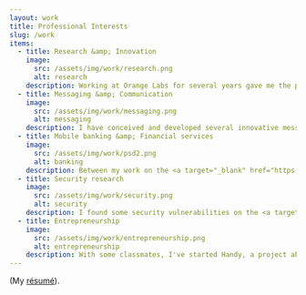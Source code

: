 ```yaml
---
layout: work
title: Professional Interests
slug: /work
items:
  - title: Research &amp; Innovation
    image:
      src: /assets/img/work/research.png
      alt: research
    description: Working at Orange Labs for several years gave me the possibility to be driven by innovation, to imagine innovative customer experiences and to experiment with new concepts.
  - title: Messaging &amp; Communication
    image:
      src: /assets/img/work/messaging.png
      alt: messaging
    description: I have conceived and developed several innovative messaging experiences based on chatbots, played with numerous messaging APIs and built tools around the <a target="_blank" href="https://medium.com/chris-messina/2016-will-be-the-year-of-conversational-commerce-1586e85e3991">conversational commerce</a> ecosystem. My work at Orange Labs also brought me to participate in the writing of several normalisation proposals (towards OEMs and GSMA Maap/GFRG groups).
  - title: Mobile banking &amp; Financial services
    image:
      src: /assets/img/work/psd2.png
      alt: banking
    description: Between my work on the <a target="_blank" href="https://www.banque-casino.fr/">Banque Casino</a> website and later on banking experiences at Orange, I learned about the new opportunities around mobile banking and financial services.
  - title: Security research
    image:
      src: /assets/img/work/security.png
      alt: security
    description: I found some security vulnerabilities on the <a target="_blank" href="https://www.chronopost.fr/">Chronopost.fr</a> website and on internal <a target="_blank" href="https://www.nike.com/">Nike</a> web applications. I have no security research skills, and came across these vulnerabilities completely by accident. But it was cool.
  - title: Entrepreneurship
    image:
      src: /assets/img/work/entrepreneurship.png
      alt: entrepreneurship
    description: With some classmates, I've started Handy, a project about consumer support for physical products. We even won the <a target="_blank" href="https://twitter.com/Anticipa/status/984456553955823617">Technological</a> <a target="_blank" href="http://blog.enssat.fr/2018/03/entrepreneuriales-handy-on-leur-dit-oui.html">Innovation</a> <a target="_blank" href="https://www.technopole-anticipa.com/les-entrepreneuriales-en-bretagne-lequipe-handy-de-lenssat-laureate-du-prix-innovation-technologique/">Prize</a> in the 2018 regional finale of “Les Entrepreneuriales”!
---
```

<style type="text/css">
  .work-bubble{
    float: left;
    margin-right: 20px;
    padding-right: 0px;
    border: 2px solid rgb(185,185,185);
    border-radius: 50%;
    width: 100px;
    height: 100px;
  }
</style>

<p>(My <a target="_blank" href="{{ "/assets/eliott-vincent-resume.pdf" | absolute_url }}">résumé</a>).</p>

<br/>
